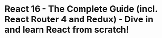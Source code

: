 # React 16 - The Complete Guide (incl. React Router 4 and Redux) - Dive in and learn React from scratch!
